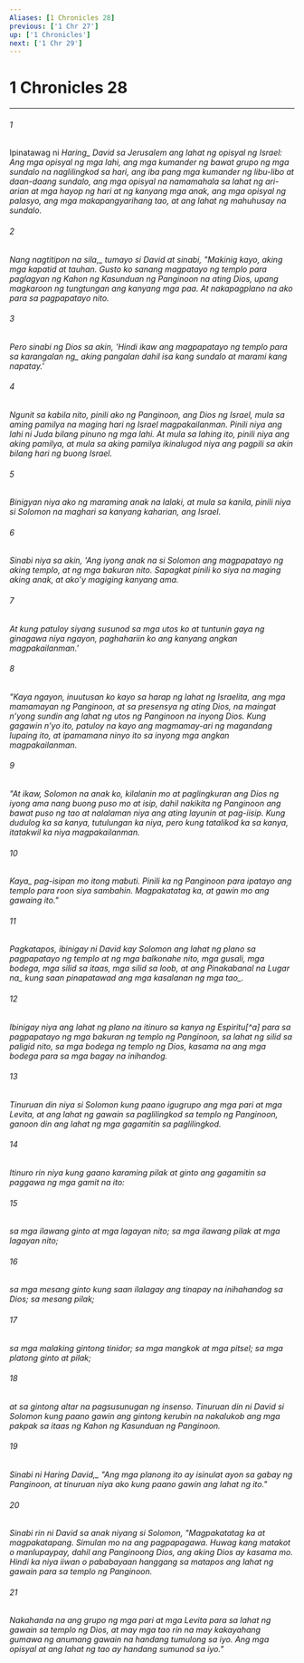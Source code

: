 ```yaml
---
Aliases: [1 Chronicles 28]
previous: ['1 Chr 27']
up: ['1 Chronicles']
next: ['1 Chr 29']
---
```

# 1 Chronicles 28

***






















###### 1 










Ipinatawag ni <i class="trans-change">Haring_ David sa Jerusalem ang lahat ng opisyal ng Israel: Ang mga opisyal ng mga lahi, ang mga kumander ng bawat grupo ng mga sundalo na naglilingkod sa hari, ang iba pang mga kumander ng libu-libo at daan-daang sundalo, ang mga opisyal na namamahala sa lahat ng ari-arian at mga hayop ng hari at ng kanyang mga anak, ang mga opisyal ng palasyo, ang mga makapangyarihang tao, at ang lahat ng mahuhusay na sundalo. 





















###### 2 










<i class="trans-change">Nang nagtitipon na sila,_ tumayo si David at sinabi, "Makinig kayo, aking mga kapatid at tauhan. Gusto ko sanang magpatayo ng templo para paglagyan ng Kahon ng Kasunduan ng Panginoon na ating Dios, upang magkaroon ng tungtungan ang kanyang mga paa. At nakapagplano na ako para sa pagpapatayo nito. 





















###### 3 










Pero sinabi ng Dios sa akin, 'Hindi ikaw ang magpapatayo ng templo para sa <i class="trans-change">karangalan ng_ aking pangalan dahil isa kang sundalo at marami kang napatay.' 





















###### 4 










Ngunit sa kabila nito, pinili ako ng Panginoon, ang Dios ng Israel, mula sa aming pamilya na maging hari ng Israel magpakailanman. Pinili niya ang lahi ni Juda bilang pinuno ng mga lahi. At mula sa lahing ito, pinili niya ang aking pamilya, at mula sa aking pamilya ikinalugod niya ang pagpili sa akin bilang hari ng buong Israel. 





















###### 5 










Binigyan niya ako ng maraming anak na lalaki, at mula sa kanila, pinili niya si Solomon na maghari sa kanyang kaharian, ang Israel. 





















###### 6 










Sinabi niya sa akin, 'Ang iyong anak na si Solomon ang magpapatayo ng aking templo, at ng mga bakuran nito. Sapagkat pinili ko siya na maging aking anak, at akoʼy magiging kanyang ama. 





















###### 7 










At kung patuloy siyang susunod sa mga utos ko at tuntunin gaya ng ginagawa niya ngayon, paghahariin ko ang kanyang angkan magpakailanman.' 





















###### 8 










"Kaya ngayon, inuutusan ko kayo sa harap ng lahat ng Israelita, ang mga mamamayan ng Panginoon, at sa presensya ng ating Dios, na maingat nʼyong sundin ang lahat ng utos ng Panginoon na inyong Dios. Kung gagawin nʼyo ito, patuloy na kayo ang magmamay-ari ng magandang lupaing ito, at ipamamana ninyo ito sa inyong mga angkan magpakailanman. 





















###### 9 










"At ikaw, Solomon na anak ko, kilalanin mo at paglingkuran ang Dios ng iyong ama nang buong puso mo at isip, dahil nakikita ng Panginoon ang bawat puso ng tao at nalalaman niya ang ating layunin at pag-iisip. Kung dudulog ka sa kanya, tutulungan ka niya, pero kung tatalikod ka sa kanya, itatakwil ka niya magpakailanman. 





















###### 10 










<i class="trans-change">Kaya_ pag-isipan mo itong mabuti. Pinili ka ng Panginoon para ipatayo ang templo para roon siya sambahin. Magpakatatag ka, at gawin mo ang gawaing ito." 





















###### 11 










Pagkatapos, ibinigay ni David kay Solomon ang lahat ng plano sa pagpapatayo ng templo at ng mga balkonahe nito, mga gusali, mga bodega, mga silid sa itaas, mga silid sa loob, at ang <i class="trans-change">Pinakabanal na Lugar na_ kung saan pinapatawad ang mga kasalanan <i class="trans-change">ng mga tao_. 





















###### 12 










Ibinigay niya ang lahat ng plano na itinuro sa kanya ng Espiritu[^a] para sa pagpapatayo ng mga bakuran ng templo ng Panginoon, sa lahat ng silid sa paligid nito, sa mga bodega ng templo ng Dios, kasama na ang mga bodega para sa mga bagay na inihandog. 





















###### 13 










Tinuruan din niya si Solomon kung paano igugrupo ang mga pari at mga Levita, at ang lahat ng gawain sa paglilingkod sa templo ng Panginoon, ganoon din ang lahat ng mga gagamitin sa paglilingkod. 





















###### 14 










Itinuro rin niya kung gaano karaming pilak at ginto ang gagamitin sa paggawa ng mga gamit na ito: 





















###### 15 










sa mga ilawang ginto at mga lagayan nito; sa mga ilawang pilak at mga lagayan nito; 





















###### 16 










sa mga mesang ginto kung saan ilalagay ang tinapay na inihahandog sa Dios; sa mesang pilak; 





















###### 17 










sa mga malaking gintong tinidor; sa mga mangkok at mga pitsel; sa mga platong ginto at pilak; 





















###### 18 










at sa gintong altar na pagsusunugan ng insenso. Tinuruan din ni David si Solomon kung paano gawin ang gintong kerubin na nakalukob ang mga pakpak sa itaas ng Kahon ng Kasunduan ng Panginoon. 





















###### 19 










<i class="trans-change">Sinabi ni Haring David,_ "Ang mga planong ito ay isinulat ayon sa gabay ng Panginoon, at tinuruan niya ako kung paano gawin ang lahat ng ito." 





















###### 20 










Sinabi rin ni David sa anak niyang si Solomon, "Magpakatatag ka at magpakatapang. Simulan mo na ang pagpapagawa. Huwag kang matakot o manlupaypay, dahil ang Panginoong Dios, ang aking Dios ay kasama mo. Hindi ka niya iiwan o pababayaan hanggang sa matapos ang lahat ng gawain para sa templo ng Panginoon. 





















###### 21 










Nakahanda na ang grupo ng mga pari at mga Levita para sa lahat ng gawain sa templo ng Dios, at may mga tao rin na may kakayahang gumawa ng anumang gawain na handang tumulong sa iyo. Ang mga opisyal at ang lahat ng tao ay handang sumunod sa iyo."
